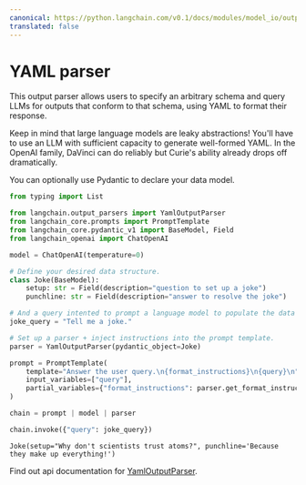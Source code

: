```yaml
---
canonical: https://python.langchain.com/v0.1/docs/modules/model_io/output_parsers/types/yaml
translated: false
---
```


# YAML parser

This output parser allows users to specify an arbitrary schema and query LLMs for outputs that conform to that schema, using YAML to format their response.

Keep in mind that large language models are leaky abstractions! You'll have to use an LLM with sufficient capacity to generate well-formed YAML. In the OpenAI family, DaVinci can do reliably but Curie's ability already drops off dramatically.

You can optionally use Pydantic to declare your data model.

```python
from typing import List

from langchain.output_parsers import YamlOutputParser
from langchain_core.prompts import PromptTemplate
from langchain_core.pydantic_v1 import BaseModel, Field
from langchain_openai import ChatOpenAI
```

```python
model = ChatOpenAI(temperature=0)
```

```python
# Define your desired data structure.
class Joke(BaseModel):
    setup: str = Field(description="question to set up a joke")
    punchline: str = Field(description="answer to resolve the joke")
```

```python
# And a query intented to prompt a language model to populate the data structure.
joke_query = "Tell me a joke."

# Set up a parser + inject instructions into the prompt template.
parser = YamlOutputParser(pydantic_object=Joke)

prompt = PromptTemplate(
    template="Answer the user query.\n{format_instructions}\n{query}\n",
    input_variables=["query"],
    partial_variables={"format_instructions": parser.get_format_instructions()},
)

chain = prompt | model | parser

chain.invoke({"query": joke_query})
```

```output
Joke(setup="Why don't scientists trust atoms?", punchline='Because they make up everything!')
```

Find out api documentation for [YamlOutputParser](https://api.python.langchain.com/en/latest/output_parsers/langchain.output_parsers.yaml.YamlOutputParser.html#langchain.output_parsers.yaml.YamlOutputParser).